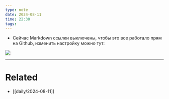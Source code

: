 ```yaml
---
type: note
date: 2024-08-11
time: 22:30
tags:
---
```


- Сейчас Markdown ссылки выключены, чтобы это все работало прям на Github, изменить настройку можно тут:

![](Pasted%20image%2020240811223109.png)

---
# Related
- [[daily/2024-08-11]]